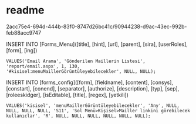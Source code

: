 # readme

2acc75e4-694d-444b-83f0-8747d26bc41c/90944238-d9ac-43ec-992b-feb88acc9747

INSERT INTO [Forms_Menu]([title], [hint], [url], [parent], [sira], [userRoles], [form], [ing]) 

	VALUES('Email Arama', 'Gönderilen Maillerin Listesi', 'report/email.aspx', 1, 130, '#kisisel:menuMaillerGörüntüleyebilecekler', NULL, NULL);
 
INSERT INTO [forms_config]([form], [fieldname], [content], [consys], [constart], [conend], [separator], [authorize], [description], [typ], [sep], [roleeskidger], [isEditable], [title], [regex], [yetkili]) 

	VALUES('kisisel', 'menuMaillerGörüntüleyebilecekler', 'Any', NULL, NULL, NULL, NULL, 'S11', 'Sol Menü>Kişisel>Mailler linkini görebilecek kullanıclar', 'R', NULL, NULL, NULL, NULL, NULL, NULL);
 

